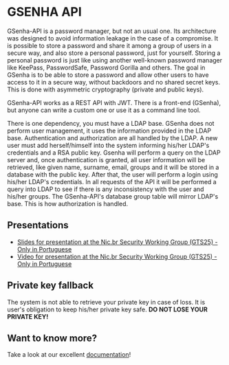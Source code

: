 GSENHA API
==========

GSenha-API is a password manager, but not an usual one. Its architecture was designed to avoid information leakage in the case of a compromise. It is possible to store a password and share it among a group of users in a secure way, and also store a personal password, just for yourself. Storing a personal password is just like using another well-known password manager like KeePass, PasswordSafe, Password Gorilla and others. The goal in GSenha is to be able to store a password and allow other users to have access to it in a secure way, without backdoors and no shared secret keys. This is done with asymmetric cryptography (private and public keys).

GSenha-API works as a REST API with JWT. There is a front-end (GSenha), but anyone can write a custom one or use it as a command line tool. 

There is one dependency, you must have a LDAP base. GSenha does not perform user management, it uses the information provided in the LDAP base. Authentication and authorization are all handled by the LDAP. A new user must add herself/himself into the system informing his/her LDAP's credentials and a RSA public key. Gsenha will perform a query on the LDAP server and, once authentication is granted, all user information will be retrieved, like given name, surname, email, groups and it will be stored in a database with the public key. After that, the user will perform a login using his/her LDAP's credentials. In all requests of the API it will be performed a query into LDAP to see if there is any inconsistency with the user and his/her groups. The GSenha-API's database group table will mirror LDAP's base. This is how authorization is handled. 

Presentations
-------------

* [Slides for presentation at the Nic.br Security Working Group (GTS25) - Only in Portuguese](ftp://ftp.registro.br/pub/gts/gts25/07-GerenciamentoSenhas.pdf)
* [Video for presentation at the Nic.br Security Working Group (GTS25) - Only in Portuguese](https://www.youtube.com/watch?v=WNtcEJK80TU)

Private key fallback
----------------------

The system is not able to retrieve your private key in case of loss. It is user's obligation to keep his/her private key safe. **DO NOT LOSE YOUR PRIVATE KEY!**

Want to know more?
------------------

Take a look at our excellent [documentation](https://github.com/globocom/gsenha-api/wiki)!
